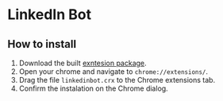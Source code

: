 # LinkedIn Bot

## How to install

1. Download the built [exntesion package](https://raw.githubusercontent.com/SeasonedSoftware/linkedinbot/main/build/linkedinbot.crx).
2. Open your chrome and navigate to `chrome://extensions/`.
3. Drag the file `linkedinbot.crx` to the Chrome extensions tab.
4. Confirm the instalation on the Chrome dialog.